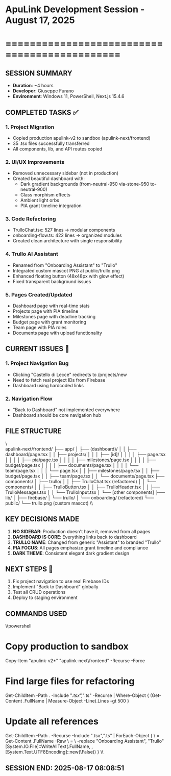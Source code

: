 # ApuLink Development Session - August 17, 2025
# =============================================

## SESSION SUMMARY
- **Duration**: ~4 hours
- **Developer**: Giuseppe Furano
- **Environment**: Windows 11, PowerShell, Next.js 15.4.6

## COMPLETED TASKS ✅

### 1. Project Migration
- Copied production apulink-v2 to sandbox (apulink-next/frontend)
- 35 .tsx files successfully transferred
- All components, lib, and API routes copied

### 2. UI/UX Improvements
- Removed unnecessary sidebar (not in production)
- Created beautiful dashboard with:
  * Dark gradient backgrounds (from-neutral-950 via-stone-950 to-neutral-900)
  * Glass morphism effects
  * Ambient light orbs
  * PIA grant timeline integration

### 3. Code Refactoring
- TrulloChat.tsx: 527 lines → modular components
- onboarding-flow.ts: 422 lines → organized modules
- Created clean architecture with single responsibility

### 4. Trullo AI Assistant
- Renamed from "Onboarding Assistant" to "Trullo"
- Integrated custom mascot PNG at public/trullo.png
- Enhanced floating button (48x48px with glow effect)
- Fixed transparent background issues

### 5. Pages Created/Updated
- Dashboard page with real-time stats
- Projects page with PIA timeline
- Milestones page with deadline tracking
- Budget page with grant monitoring
- Team page with PIA roles
- Documents page with upload functionality

## CURRENT ISSUES 🔧

### 1. Project Navigation Bug
- Clicking "Castello di Lecce" redirects to /projects/new
- Need to fetch real project IDs from Firebase
- Dashboard using hardcoded links

### 2. Navigation Flow
- "Back to Dashboard" not implemented everywhere
- Dashboard should be core navigation hub

## FILE STRUCTURE
\\\
apulink-next/frontend/
├── app/
│   ├── (dashboard)/
│   │   ├── dashboard/page.tsx
│   │   ├── projects/
│   │   │   ├── [id]/
│   │   │   │   ├── page.tsx
│   │   │   │   ├── pia/page.tsx
│   │   │   │   ├── milestones/page.tsx
│   │   │   │   ├── budget/page.tsx
│   │   │   │   ├── documents/page.tsx
│   │   │   │   └── team/page.tsx
│   │   │   └── page.tsx
│   │   ├── milestones/page.tsx
│   │   ├── budget/page.tsx
│   │   ├── team/page.tsx
│   │   └── documents/page.tsx
├── components/
│   ├── trullo/
│   │   ├── TrulloChat.tsx (refactored)
│   │   └── components/
│   │       ├── TrulloButton.tsx
│   │       ├── TrulloHeader.tsx
│   │       ├── TrulloMessages.tsx
│   │       └── TrulloInput.tsx
│   └── [other components]
├── lib/
│   ├── firebase/
│   └── trullo/
│       └── onboarding/ (refactored)
└── public/
    └── trullo.png (custom mascot)
\\\

## KEY DECISIONS MADE

1. **NO SIDEBAR**: Production doesn't have it, removed from all pages
2. **DASHBOARD IS CORE**: Everything links back to dashboard
3. **TRULLO NAME**: Changed from generic "Assistant" to branded "Trullo"
4. **PIA FOCUS**: All pages emphasize grant timeline and compliance
5. **DARK THEME**: Consistent elegant dark gradient design

## NEXT STEPS 🎯

1. Fix project navigation to use real Firebase IDs
2. Implement "Back to Dashboard" globally
3. Test all CRUD operations
4. Deploy to staging environment

## COMMANDS USED
\\\powershell
# Copy production to sandbox
Copy-Item "apulink-v2\*" "apulink-next\frontend\" -Recurse -Force

# Find large files for refactoring
Get-ChildItem -Path . -Include "*.tsx","*.ts" -Recurse | Where-Object {
    (Get-Content \.FullName | Measure-Object -Line).Lines -gt 500
}

# Update all references
Get-ChildItem -Path . -Recurse -Include "*.tsx","*.ts" | ForEach-Object {
    \ = Get-Content \.FullName -Raw
    \ = \ -replace "Onboarding Assistant", "Trullo"
    [System.IO.File]::WriteAllText(\.FullName, \, [System.Text.UTF8Encoding]::new(\False))
}
\\\

## SESSION END: 2025-08-17 08:08:51